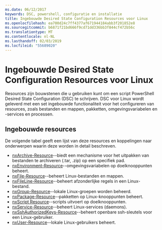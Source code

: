 ```yaml
---
ms.date: 06/12/2017
keywords: DSC, powershell, configuratie en installatie
title: Ingebouwde Desired State Configuration Resources voor Linux
ms.openlocfilehash: ea700d24c7ff4377af671944184abb3f201852e8
ms.sourcegitcommit: b6871f21bd666f9cd71dd336bb3f844cf472b56c
ms.translationtype: MT
ms.contentlocale: nl-NL
ms.lasthandoff: 02/03/2019
ms.locfileid: "55689020"
---
```

# <a name="built-in-desired-state-configuration-resources-for-linux"></a>Ingebouwde Desired State Configuration Resources voor Linux

Resources zijn bouwstenen die u gebruiken kunt om een script PowerShell Desired State Configuration (DSC) te schrijven. DSC voor Linux wordt geleverd met een set ingebouwde functionaliteit voor het configureren van resources, zoals bestanden en mappen, pakketten, omgevingsvariabelen en -services en processen.

## <a name="built-in-resources"></a>Ingebouwde resources

De volgende tabel geeft een lijst van deze resources en koppelingen naar onderwerpen waarin deze worden in detail beschreven.

* [nxArchive-Resource](lnxArchiveResource.md)--biedt een mechanisme voor het uitpakken van bestanden te archiveren (.tar, .zip) op een specifiek pad.
* [nxEnvironment-Resource](lnxEnvironmentResource.md)--omgevingsvariabelen op doelknooppunten beheert.
* [nxFile-Resource](lnxFileResource.md)--beheert Linux-bestanden en mappen.
* [nxFileLine-Resource](lnxFileLineResource.md)--beheert afzonderlijke regels in een Linux-bestand.
* [nxGroup-Resource](lnxGroupResource.md)--lokale Linux-groepen worden beheerd.
* [nxPackage-Resource](lnxPackageResource.md)--pakketten op Linux-knooppunten beheert.
* [nxScript Resource](lnxScriptResource.md)--scripts uitvoert op doelknooppunten.
* [nxService-Resource](lnxServiceResource.md)--beheert Linux-services (daemons).
* [nxSshAuthorizedKeys-Resource](lnxSshAuthorizedKeysResource.md)--beheert openbare ssh-sleutels voor een Linux-gebruiker.
* [nxUser-Resource](lnxUserResource.md)--lokale Linux-gebruikers beheert.